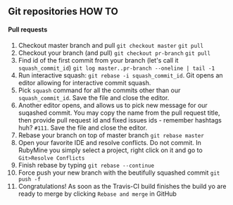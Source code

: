 ## Git repositories HOW TO


#### Pull requests


1. Checkout master branch and pull  `git checkout master` `git pull` 
1. Checkout your branch (and pull)  `git checkout pr-branch` `git pull` 
1. Find id of the first commit from your branch (let's call it `squash_commit_id`) `git log master..pr-branch --oneline | tail -1`
1. Run interactive squash: `git rebase -i squash_commit_id`. Git opens an editor allowing
for interactive commit squash.  
1. Pick `squash` command for all the commits other than our `squash_commit_id`. 
Save the file and close the editor.
1. Another editor opens, and allows us to pick new message for our suqashed commit. 
You may copy the name from the pull request title, then provide pull request id and fixed issues ids - 
remember hashtags huh? `#111`. Save the file and close the editor.
1. Rebase your branch on top of master branch `git rebase master`
1. Open your favorite IDE and resolve conflicts. Do not commit. 
In RubyMine you simply select a project, right click on it and go to `Git>Resolve Conflicts`
1. Finish rebase by typing `git rebase --continue`
1. Force push your new branch with the beutifully squashed commit `git push -f`
1. Congratulations! As soon as the Travis-CI build finishes the build yo are ready to merge 
by clicking `Rebase and merge` in GitHub